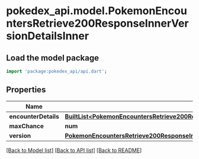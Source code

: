 # pokedex_api.model.PokemonEncountersRetrieve200ResponseInnerVersionDetailsInner

## Load the model package
```dart
import 'package:pokedex_api/api.dart';
```

## Properties
Name | Type | Description | Notes
------------ | ------------- | ------------- | -------------
**encounterDetails** | [**BuiltList&lt;PokemonEncountersRetrieve200ResponseInnerVersionDetailsInnerEncounterDetailsInner&gt;**](PokemonEncountersRetrieve200ResponseInnerVersionDetailsInnerEncounterDetailsInner.md) |  | 
**maxChance** | **num** |  | 
**version** | [**PokemonEncountersRetrieve200ResponseInnerVersionDetailsInnerVersion**](PokemonEncountersRetrieve200ResponseInnerVersionDetailsInnerVersion.md) |  | 

[[Back to Model list]](../README.md#documentation-for-models) [[Back to API list]](../README.md#documentation-for-api-endpoints) [[Back to README]](../README.md)


